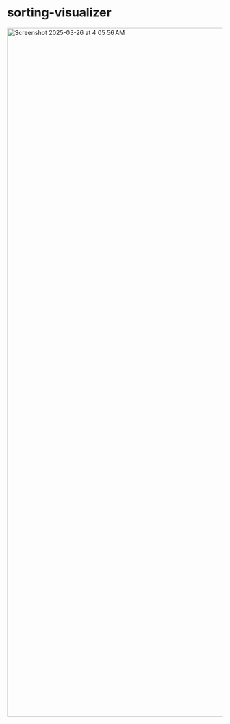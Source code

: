 # sorting-visualizer

<img width="1605" alt="Screenshot 2025-03-26 at 4 05 56 AM" src="https://github.com/user-attachments/assets/bb5f0e90-0c01-4607-a335-b3f5c1101ee5" />
